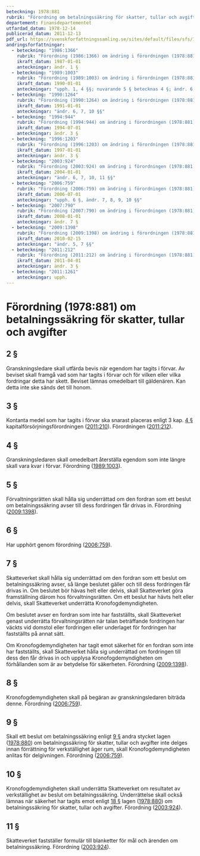 ```yaml
---
beteckning: 1978:881
rubrik: "Förordning om betalningssäkring för skatter, tullar och avgifter"
departement: Finansdepartementet
utfardad_datum: 1978-12-14
publicerad_datum: 2011-12-13
pdf_url: https://svenskforfattningssamling.se/sites/default/files/sfs/1978-12/SFS1978-881.pdf
andringsforfattningar:
  - beteckning: "1986:1366"
    rubrik: "Förordning (1986:1366) om ändring i förordningen (1978:881) om betalningssäkring för skatter, tullar och avgifter"
    ikraft_datum: 1987-01-01
    anteckningar: ändr. 1 §
  - beteckning: "1989:1003"
    rubrik: "Förordning (1989:1003) om ändring i förordningen (1978:881) om betalningssäkring för skatter, tullar och avgifter"
    ikraft_datum: 1990-01-01
    anteckningar: "upph. 1, 4 §§; nuvarande 5 § betecknas 4 §; ändr. 6, 7, 9, 10 §§; ny 5 §"
  - beteckning: "1990:1264"
    rubrik: "Förordning (1990:1264) om ändring i förordningen (1978:881) om betalningssäkring för skatter, tullar och avgifter"
    ikraft_datum: 1991-01-01
    anteckningar: "ändr. 6, 7, 10 §§"
  - beteckning: "1994:944"
    rubrik: "Förordning (1994:944) om ändring i förordningen (1978:881) om betalningssäkring för skatter, tullar och avgifter"
    ikraft_datum: 1994-07-01
    anteckningar: ändr. 3 §
  - beteckning: "1996:1203"
    rubrik: "Förordning (1996:1203) om ändring i förordningen (1978:881) om betalningssäkring för skatter, tullar och avgifter"
    ikraft_datum: 1997-01-01
    anteckningar: ändr. 3 §
  - beteckning: "2003:924"
    rubrik: "Förordning (2003:924) om ändring i förordningen (1978:881) om betalningssäkring för skatter, tullar och avgifter"
    ikraft_datum: 2004-01-01
    anteckningar: "ändr. 6, 7, 10, 11 §§"
  - beteckning: "2006:759"
    rubrik: "Förordning (2006:759) om ändring i förordningen (1978:881) om betalningssäkring för skatter, tullar och avgifter"
    ikraft_datum: 2006-07-01
    anteckningar: "upph. 6 §, ändr. 7, 8, 9, 10 §§"
  - beteckning: "2007:790"
    rubrik: "Förordning (2007:790) om ändring i förordningen (1978:881) om betalningssäkring för skatter, tullar och avgifter"
    ikraft_datum: 2008-01-01
    anteckningar: ändr. 7 §
  - beteckning: "2009:1398"
    rubrik: "Förordning (2009:1398) om ändring i förordningen (1978:881) om betalningssäkring för skatter, tullar och avgifter"
    ikraft_datum: 2010-02-15
    anteckningar: "ändr. 5, 7 §§"
  - beteckning: "2011:212"
    rubrik: "Förordning (2011:212) om ändring i förordningen (1978:881) om betalningssäkring för skatter, tullar och avgifter"
    ikraft_datum: 2011-04-01
    anteckningar: ändr. 3 §
  - beteckning: "2011:1261"
    anteckningar: upph.
---
```


# Förordning (1978:881) om betalningssäkring för skatter, tullar och avgifter

## 2 §

Granskningsledare skall utfärda bevis när egendom har tagits i förvar. Av beviset skall framgå vad som har tagits i förvar och för vilken eller vilka fordringar detta har skett. Beviset lämnas omedelbart till gäldenären. Kan detta inte ske sänds det till honom.

## 3 §

Kontanta medel som har tagits i förvar ska snarast placeras enligt 3 kap. [4 §](#kap3.4) kapitalförsörjningsförordningen ([2011:210](https://selex.se/eli/sfs/2011/210)). Förordningen ([2011:212](https://selex.se/eli/sfs/2011/212)).

## 4 §

Granskningsledaren skall omedelbart återställa egendom som inte längre skall vara kvar i förvar. Förordning ([1989:1003](https://selex.se/eli/sfs/1989/1003)).

## 5 §

Förvaltningsrätten skall hålla sig underrättad om den fordran som ett beslut om betalningssäkring avser till dess fordringen får drivas in. Förordning ([2009:1398](https://selex.se/eli/sfs/2009/1398)).

## 6 §

Har upphört genom förordning ([2006:759](https://selex.se/eli/sfs/2006/759)).

## 7 §

Skatteverket skall hålla sig underrättad om den fordran som ett beslut om betalningssäkring avser, så länge beslutet gäller och till dess fordringen får drivas in. Om beslutet bör hävas helt eller delvis, skall Skatteverket göra framställning därom hos förvaltningsrätten. Om ett beslut har hävts helt eller delvis, skall Skatteverket underrätta Kronofogdemyndigheten.

Om beslutet avser en fordran som inte har fastställts, skall Skatteverket genast underrätta förvaltningsrätten när talan beträffande fordringen har väckts vid domstol eller fordringen eller underlaget för fordringen har fastställts på annat sätt.

Om Kronofogdemyndigheten har tagit emot säkerhet för en fordran som inte har fastställts, skall Skatteverket hålla sig underrättad om fordringen till dess den får drivas in och upplysa Kronofogdemyndigheten om förhållanden som är av betydelse för säkerheten. Förordning ([2009:1398](https://selex.se/eli/sfs/2009/1398)).

## 8 §

Kronofogdemyndigheten skall på begäran av granskningsledaren biträda denne. Förordning ([2006:759](https://selex.se/eli/sfs/2006/759)).

## 9 §

Skall ett beslut om betalningssäkring enligt [9 §](#9) andra stycket lagen ([1978:880](https://selex.se/eli/sfs/1978/880)) om betalningssäkring för skatter, tullar och avgifter inte delges innan förrättning för verkställighet äger rum, skall Kronofogdemyndigheten anlitas för delgivningen. Förordning ([2006:759](https://selex.se/eli/sfs/2006/759)).

## 10 §

Kronofogdemyndigheten skall underrätta Skatteverket om resultatet av verkställighet av beslut om betalningssäkring. Underrättelse skall också lämnas när säkerhet har tagits emot enligt [18 §](#18) lagen ([1978:880](https://selex.se/eli/sfs/1978/880)) om betalningssäkring för skatter, tullar och avgifter. Förordning ([2003:924](https://selex.se/eli/sfs/2003/924)).

## 11 §

Skatteverket fastställer formulär till blanketter för mål och ärenden om betalningssäkring. Förordning ([2003:924](https://selex.se/eli/sfs/2003/924)).